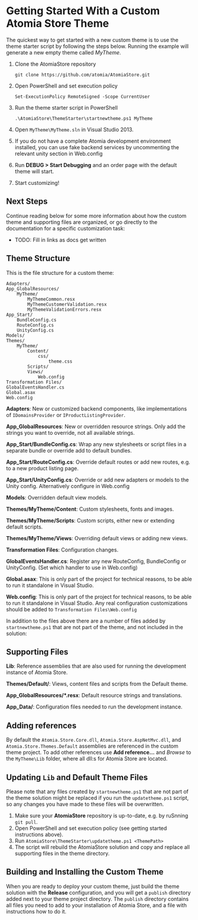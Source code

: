 Getting Started With a Custom Atomia Store Theme
================================================

The quickest way to get started with a new custom theme is to use the theme starter script by following the steps below. Running the example will generate a new empty theme called *MyTheme*.

1. Clone the AtomiaStore repository 

    `git clone https://github.com/atomia/AtomiaStore.git`

2. Open PowerShell and set execution policy 

    `Set-ExecutionPolicy RemoteSigned -Scope CurrentUser`

3. Run the theme starter script in PowerShell

    `.\AtomiaStore\ThemeStarter\startnewtheme.ps1 MyTheme`

4. Open `MyTheme\MyTheme.sln` in Visual Studio 2013.

5. If you do not have a complete Atomia development environment installed, you can use fake backend services by uncommenting the relevant unity section in Web.config

6. Run **DEBUG > Start Debugging** and an order page with the default theme will start.

7. Start customizing!


Next Steps
----------

Continue reading below for some more information about how the custom theme and supporting files are organized, or go directly to the documentation for a specific customization task:

* TODO: Fill in links as docs get written



Theme Structure
---------------

This is the file structure for a custom theme:

    Adapters/
    App_GlobalResources/
        MyTheme/
            MyThemeCommon.resx
            MyThemeCustomerValidation.resx
            MyThemeValidationErrors.resx
    App_Start/
        BundleConfig.cs
        RouteConfig.cs
        UnityConfig.cs
    Models/
    Themes/
        MyTheme/
            Content/
                css/
                    theme.css
            Scripts/
            Views/
                Web.config
    Transformation Files/
    GlobalEventsHandler.cs
    Global.asax
    Web.config


**Adapters**: New or customized backend components, like implementations of `IDomainsProvider` or `IProductListingProvider`.

**App_GlobalResources**: New or overridden resource strings. Only add the strings you want to override, not all available strings.

**App_Start/BundleConfig.cs**: Wrap any new stylesheets or script files in a separate bundle or override add to default bundles.

**App_Start/RouteConfig.cs**: Override default routes or add new routes, e.g. to a new product listing page.

**App_Start/UnityConfig.cs**: Override or add new adapters or models to the Unity config. Alternatively configure in Web.config

**Models**: Overridden default view models.

**Themes/MyTheme/Content**: Custom stylesheets, fonts and images.

**Themes/MyTheme/Scripts**: Custom scripts, either new or extending default scripts.

**Themes/MyTheme/Views**: Overriding default views or adding new views.

**Transformation Files**: Configuration changes.

**GlobalEventsHandler.cs**: Register any new RouteConfig, BundleConfig or UnityConfig. (Set which handler to use in Web.config)

**Global.asax**: This is only part of the project for technical reasons, to be able to run it standalone in Visual Studio.

**Web.config**: This is only part of the project for technical reasons, to be able to run it standalone in Visual Studio. Any real configuration customizations should be added to `Transformation Files\Web.config`

In addition to the files above there are a number of files added by `startnewtheme.ps1` that are not part of the theme, and not included in the solution:


Supporting Files
----------------

**Lib**: Reference assemblies that are also used for running the development instance of Atomia Store.

**Themes/Default/**: Views, content files and scripts from the Default theme.

**App_GlobalResources/*.resx**: Default resource strings and translations.

**App_Data/**: Configuration files needed to run the development instance.


Adding references
-----------------

By default the `Atomia.Store.Core.dll`, `Atomia.Store.AspNetMvc.dll`, and `Atomia.Store.Themes.Default` assemblies are referenced in the custom theme project. To add other references use **Add reference...** and *Browse* to the `MyTheme\Lib` folder, where all dll:s for Atomia Store are located.



Updating `Lib` and Default Theme Files
------------------------------------

Please note that any files created by `startnewtheme.ps1` that are not part of the theme solution might be replaced if you run the `updatetheme.ps1` script, so any changes you have made to these files will be overwritten.

1. Make sure your **AtomiaStore** repository is up-to-date, e.g. by ruSnning `git pull`.
2. Open PowerShell and set execution policy (see getting started instructions above).
2. Run `AtomiaStore\ThemeStarter\updatetheme.ps1 <ThemePath>`
3. The script will rebuild the AtomiaStore solution and copy and replace all supporting files in the theme directory.



Building and Installing the Custom Theme
----------------------------------------

When you are ready to deploy your custom theme, just build the theme solution with the **Release** configuration, and you will get a `publish` directory added next to your theme project directory. The `publish` directory contains all files you need to add to your installation of Atomia Store, and a file with instructions how to do it.


